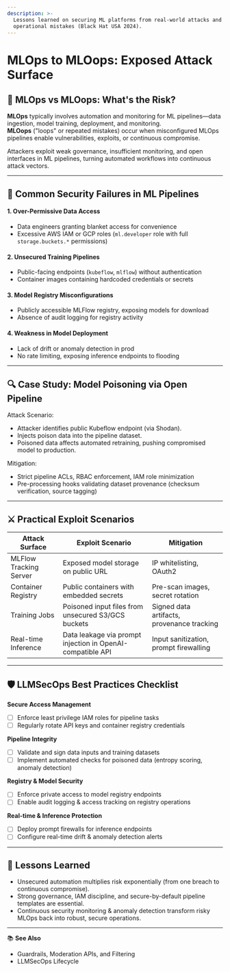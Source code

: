 ```yaml
---
description: >-
  Lessons learned on securing ML platforms from real-world attacks and
  operational mistakes (Black Hat USA 2024).
---
```


# MLOps to MLOops: Exposed Attack Surface

## 🧩 MLOps vs MLOops: What's the Risk?

**MLOps** typically involves automation and monitoring for ML pipelines—data ingestion, model training, deployment, and monitoring.\
**MLOops** ("loops" or repeated mistakes) occur when misconfigured MLOps pipelines enable vulnerabilities, exploits, or continuous compromise.

Attackers exploit weak governance, insufficient monitoring, and open interfaces in ML pipelines, turning automated workflows into continuous attack vectors.

***

## 🚨 Common Security Failures in ML Pipelines

#### 1. **Over-Permissive Data Access**

* Data engineers granting blanket access for convenience
* Excessive AWS IAM or GCP roles (`ml.developer` role with full `storage.buckets.*` permissions)

#### 2. **Unsecured Training Pipelines**

* Public-facing endpoints (`kubeflow`, `mlflow`) without authentication
* Container images containing hardcoded credentials or secrets

#### 3. **Model Registry Misconfigurations**

* Publicly accessible MLFlow registry, exposing models for download
* Absence of audit logging for registry activity

#### 4. **Weakness in Model Deployment**

* Lack of drift or anomaly detection in prod
* No rate limiting, exposing inference endpoints to flooding

***

## 🔍 Case Study: Model Poisoning via Open Pipeline

Attack Scenario:

* Attacker identifies public Kubeflow endpoint (via Shodan).
* Injects poison data into the pipeline dataset.
* Poisoned data affects automated retraining, pushing compromised model to production.

Mitigation:

* Strict pipeline ACLs, RBAC enforcement, IAM role minimization
* Pre-processing hooks validating dataset provenance (checksum verification, source tagging)

***

## ⚔️ Practical Exploit Scenarios

| Attack Surface         | Exploit Scenario                                           | Mitigation                                 |
| ---------------------- | ---------------------------------------------------------- | ------------------------------------------ |
| MLFlow Tracking Server | Exposed model storage on public URL                        | IP whitelisting, OAuth2                    |
| Container Registry     | Public containers with embedded secrets                    | Pre-scan images, secret rotation           |
| Training Jobs          | Poisoned input files from unsecured S3/GCS buckets         | Signed data artifacts, provenance tracking |
| Real-time Inference    | Data leakage via prompt injection in OpenAI-compatible API | Input sanitization, prompt firewalling     |

***

## 🛡️ LLMSecOps Best Practices Checklist

**Secure Access Management**

* [ ] Enforce least privilege IAM roles for pipeline tasks
* [ ] Regularly rotate API keys and container registry credentials

**Pipeline Integrity**

* [ ] Validate and sign data inputs and training datasets
* [ ] Implement automated checks for poisoned data (entropy scoring, anomaly detection)

**Registry & Model Security**

* [ ] Enforce private access to model registry endpoints
* [ ] Enable audit logging & access tracking on registry operations

**Real-time & Inference Protection**

* [ ] Deploy prompt firewalls for inference endpoints
* [ ] Configure real-time drift & anomaly detection alerts

***

## 📌 Lessons Learned

* Unsecured automation multiplies risk exponentially (from one breach to continuous compromise).
* Strong governance, IAM discipline, and secure-by-default pipeline templates are essential.
* Continuous security monitoring & anomaly detection transform risky MLOps back into robust, secure operations.

***

📚 **See Also**

* Guardrails, Moderation APIs, and Filtering
* LLMSecOps Lifecycle
